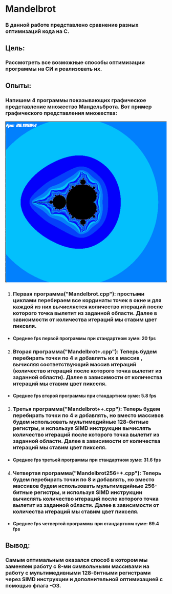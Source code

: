 # Mandelbrot
### В данной работе представлено сравнение разных оптимизаций кода на С.
## Цель:
### Рассмотреть все возможные способы оптимизации программы на СИ и реализовать их.
## Опыты:
### Напишем 4 программы показывающих графическое представление множество Мандельброта. Вот пример графического представления множества:
![Alt text](image.png)

1. ### Первая программа("Mandelbrot.cpp"): простыми циклами перебираем все кординаты точек в окне и для каждой из них вычисляется количество итераций после которого точка вылетит из заданной области. Далее в зависимости от количества итераций мы ставим цвет пикселя.
* #### Среднее fps первой программы при стандартном зуме: 20 fps

2. ### Вторая программа("Mandelbrot+.cpp"): Теперь будем перебирать точки по 4 и добавлять их в массив , вычисляя соответствующий массив итераций (количество итераций после которого точка вылетит из заданной области). Далее в зависимости от количества итераций мы ставим цвет пикселя.
* #### Среднее fps второй программы при стандартном зуме: 5.8 fps

3. ### Третья программа("Mandelbrot++.cpp"): Теперь будем перебирать точки по 4 и добавлять, но вместо массивов будем использовать мультимедийные 128-битные регистры, и используя SIMD инструкции вычислять количество итераций после которого точка вылетит из заданной области. Далее в зависимости от количества итераций мы ставим цвет пикселя.
* #### Среднее fps третьей программы при стандартном зуме: 31.6 fps

4. ###  Четвертая программа("Mandelbrot256++.cpp"): Теперь будем перебирать точки по 8 и добавлять, но вместо массивов будем использовать мультимедийные 256-битные регистры, и используя SIMD инструкции вычислять количество итераций после которого точка вылетит из заданной области. Далее в зависимости от количества итераций мы ставим цвет пикселя.
* #### Среднее fps четвертой программы при стандартном зуме: 69.4 fps

## Вывод:
### Самым оптимальным оказался способ в котором мы заменяем работу с 8-ми символьными массивами на работу с мультимедивными 128-битными регистрами через SIMD инструкции и дополнительной оптимизацией с помощью флага -О3.
